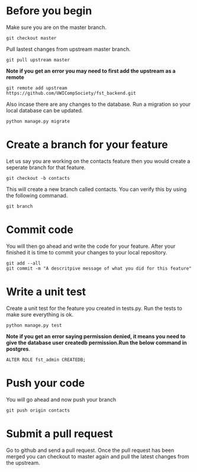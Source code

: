 # Before you begin

Make sure you are on the master branch.

```
git checkout master
```

Pull lastest changes from upstream master branch.
```
git pull upstream master
```
**Note if you get an error you  may need to first add the upstream as a remote**
```
git remote add upstream https://github.com/UWICompSociety/fst_backend.git
```

Also incase there are any changes to the database. Run a migration  so your local database can be  updated.
```
python manage.py migrate
```

# Create a branch for your feature

Let us say you are working on the contacts feature then you would create a seperate branch for that feature.

```
git checkout -b contacts
```

This will create a new branch called contacts. You can verify this by using the following commanad.
```
git branch
```

# Commit code

You will then go ahead and write the code for your feature. After your  finished it is time to commit your changes to your local repository.
```
git add --all
git commit -m "A descritpive message of what you did for this feature"
```

# Write a unit test
Create a unit test for the feature you created in tests.py. Run the tests to make  sure  everything is ok.
```
python manage.py test
```
**Note if you get an error saying permission denied, it means you need to give the database user createdb permission.Run the  below command in postgres**.
```
ALTER ROLE fst_admin CREATEDB;
```

# Push  your code
You will go ahead and now push your branch
```
git push origin contacts
```

# Submit a pull request
Go to github and send a pull request. Once the pull request has been merged you can checkout to master again and pull the latest changes from  the upstream.
